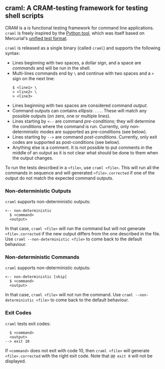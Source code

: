 ## craml: A CRAM-testing framework for testing shell scripts

CRAM is a is functional testing framework for command line
applications. `craml` is freely inspired by the [Python
tool](https://bitheap.org/cram/), which was itself based on
Mercurial's [unified test
format](https://www.selenic.com/blog/?p=663).

`craml` is released as a single binary (called `craml`) and
supports the following syntax:

- Lines beginning with two spaces, a dollar sign, and a space are
  *commands* and will be run in the shell.
- Multi-lines commands end by `\` and continue with two spaces and
  a `>` sign on the next line:
  ```
  $ <line1> \
  > <line2> \
  > <line3>
  ```
- Lines beginning with two spaces are considered command *output*.
- Command outputs can contains *ellipsis*: `...`. These will
  match any possible outputs (on zero, one or multiple lines).
- Lines starting by `<--` are command *pre-conditions*; they will
  determine the conditions where the command is run. Currently, only
  non-deterministic modes are supported as pre-conditions (see below).
- Lines starting by `-->` are command *post-conditions*. Currently,
  only exit codes are supported as post-conditions (see below).
- Anything else is a comment. It is not possible to put comments
  in the middle of an output as it is not clear what should be done
  to them when the output changes.

To run the tests described in a `<file>`, use `craml <file>`. This will
run all the commands in sequence and will generated `<file>.corrected`
if one of the output do not match the expected command outputs.

### Non-deterministic Outputs

`craml` supports non-deterministic outputs:

```
<-- non-deterministic
  $ <command>
  <output>
```

In that case, `craml <file>` will run the command but will not
generate `<file>.corrected` if the new output differs from the one
described in the file. Use `craml --non-deterministic <file>` to come
back to the default behaviour.

### Non-deterministic Commands

`craml` supports non-deterministic outputs:

```
<-- non-deterministic [skip]
  $ <command>
  <output>
```

In that case, `craml <file>` will *not* run the command. Use `craml
--non-deterministic <file>` to come back to the default behaviour.

### Exit Codes

`craml` tests exit codes:

```
  $ <command>
  <output>
--> exit 10
```

If `<command>` does not exit with code 10, then `craml <file>` will
generate `<file>.corrected` with the right exit code. Note that `@@
exit 0` will not be displayed.
